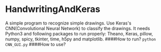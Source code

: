 # HandwritingAndKeras
A simple program to recognize simple drawings.
Use Keras's CNN(Convolutional Neural Network) to classify the drawings.
It needs Python3 and following packages to run properly:
Theano, Keras, pillow, numpy, spicy, tkinter, time, h5py and matplotlib.
####How to run?
`python CNN_GUI.py`
####How to use?
